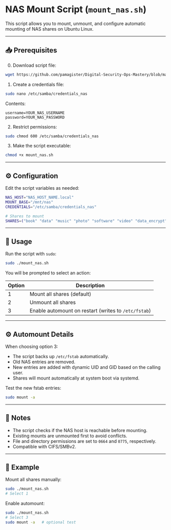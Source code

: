 # NAS Mount Script (`mount_nas.sh`)

This script allows you to mount, unmount, and configure automatic mounting of NAS shares on Ubuntu Linux.

---

## 📥 Prerequisites

0. Download script file:

```bash
wget https://github.com/pamagister/Digital-Security-Ops-Mastery/blob/main/ubuntu-linux-automations/scripts/mount_nas.sh
```

1. Create a credentials file:

```bash
sudo nano /etc/samba/credentials_nas
````

Contents:

```
username=YOUR_NAS_USERNAME
password=YOUR_NAS_PASSWORD
```

2. Restrict permissions:

```bash
sudo chmod 600 /etc/samba/credentials_nas
```

3. Make the script executable:

```bash
chmod +x mount_nas.sh
```

---

## ⚙️ Configuration

Edit the script variables as needed:

```bash
NAS_HOST="NAS_HOST_NAME.local"
MOUNT_BASE="/mnt/nas"
CREDENTIALS="/etc/samba/credentials_nas"

# Shares to mount
SHARES=("book" "data" "music" "photo" "software" "video" "data_encrypt" "cloud")
```

---

## 🚀 Usage

Run the script with `sudo`:

```bash
sudo ./mount_nas.sh
```

You will be prompted to select an action:

| Option | Description                                          |
| ------ | ---------------------------------------------------- |
| 1      | Mount all shares (default)                           |
| 2      | Unmount all shares                                   |
| 3      | Enable automount on restart (writes to `/etc/fstab`) |

---

## ⚙️ Automount Details

When choosing option 3:

* The script backs up `/etc/fstab` automatically.
* Old NAS entries are removed.
* New entries are added with dynamic UID and GID based on the calling user.
* Shares will mount automatically at system boot via systemd.

Test the new fstab entries:

```bash
sudo mount -a
```

---

## 📝 Notes

* The script checks if the NAS host is reachable before mounting.
* Existing mounts are unmounted first to avoid conflicts.
* File and directory permissions are set to `0664` and `0775`, respectively.
* Compatible with CIFS/SMBv2.

---

## 🚀 Example

Mount all shares manually:

```bash
sudo ./mount_nas.sh
# Select 1
```

Enable automount:

```bash
sudo ./mount_nas.sh
# Select 3
sudo mount -a   # optional test
```

